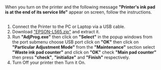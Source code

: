 When you turn on the printer and the following message **"Printer's ink pad is at the end of its service life"**
appear on screen, follow the instructions. </br></br>
1. Connect the Printer to the PC or Laptop via a USB cable.</br>
2. Download ["EPSON-L565.zip"](https://app.box.com/s/006oakwbf9mhcx8923wlfhepid7y6buw) and extract it.
3. Run **"AdjProg.exe"** then click on **"Select"** in the popup windows from the port submenu choose USB port click on **"OK"**
then click on **"Particular Adjustment Mode"** from the **"Maintenance"** section select **"Waste ink pad counter"**  and click on **"OK"**
check **"Main pad counter"** then press **"check"**, **"initialize"** and **"Finish"** respectively.
4. Turn Off your printer then Turn it On.
